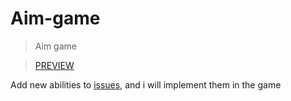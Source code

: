 # Aim-game
>Aim game

>[PREVIEW](https://sanyok133.github.io/Aim-game/)

Add new abilities to [issues](https://github.com/Sanyok133/Aim-game/issues), and i will implement them in the game
